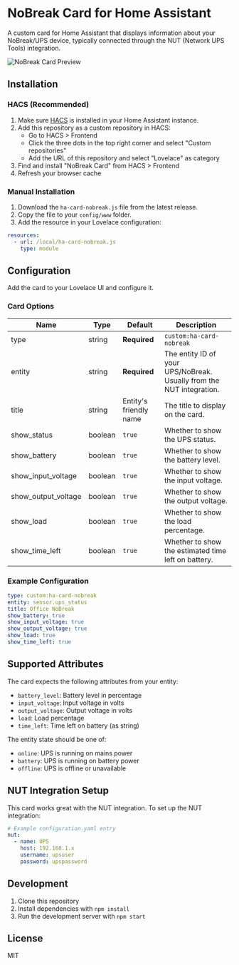# NoBreak Card for Home Assistant

A custom card for Home Assistant that displays information about your NoBreak/UPS device, typically connected through the NUT (Network UPS Tools) integration.

![NoBreak Card Preview](./preview.png)

## Installation

### HACS (Recommended)

1. Make sure [HACS](https://hacs.xyz/) is installed in your Home Assistant instance.
2. Add this repository as a custom repository in HACS:
   - Go to HACS > Frontend
   - Click the three dots in the top right corner and select "Custom repositories"
   - Add the URL of this repository and select "Lovelace" as category
3. Find and install "NoBreak Card" from HACS > Frontend
4. Refresh your browser cache

### Manual Installation

1. Download the `ha-card-nobreak.js` file from the latest release.
2. Copy the file to your `config/www` folder.
3. Add the resource in your Lovelace configuration:

```yaml
resources:
  - url: /local/ha-card-nobreak.js
    type: module
```

## Configuration

Add the card to your Lovelace UI and configure it.

### Card Options

| Name | Type | Default | Description |
| ---- | ---- | ------- | ----------- |
| type | string | **Required** | `custom:ha-card-nobreak` |
| entity | string | **Required** | The entity ID of your UPS/NoBreak. Usually from the NUT integration. |
| title | string | Entity's friendly name | The title to display on the card. |
| show_status | boolean | `true` | Whether to show the UPS status. |
| show_battery | boolean | `true` | Whether to show the battery level. |
| show_input_voltage | boolean | `true` | Whether to show the input voltage. |
| show_output_voltage | boolean | `true` | Whether to show the output voltage. |
| show_load | boolean | `true` | Whether to show the load percentage. |
| show_time_left | boolean | `true` | Whether to show the estimated time left on battery. |

### Example Configuration

```yaml
type: custom:ha-card-nobreak
entity: sensor.ups_status
title: Office NoBreak
show_battery: true
show_input_voltage: true
show_output_voltage: true
show_load: true
show_time_left: true
```

## Supported Attributes

The card expects the following attributes from your entity:

- `battery_level`: Battery level in percentage
- `input_voltage`: Input voltage in volts
- `output_voltage`: Output voltage in volts
- `load`: Load percentage
- `time_left`: Time left on battery (as string)

The entity state should be one of:
- `online`: UPS is running on mains power
- `battery`: UPS is running on battery power
- `offline`: UPS is offline or unavailable

## NUT Integration Setup

This card works great with the NUT integration. To set up the NUT integration:

```yaml
# Example configuration.yaml entry
nut:
  - name: UPS
    host: 192.168.1.x
    username: upsuser
    password: upspassword
```

## Development

1. Clone this repository
2. Install dependencies with `npm install`
3. Run the development server with `npm start`

## License

MIT
